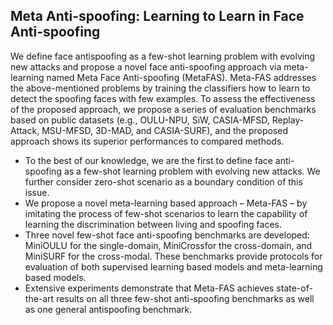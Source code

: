 ## Meta Anti-spoofing: Learning to Learn in Face Anti-spoofing

We define face antispoofing as a few-shot learning problem with evolving new
attacks and propose a novel face anti-spoofing approach
via meta-learning named Meta Face Anti-spoofing (MetaFAS). Meta-FAS addresses the above-mentioned problems
by training the classifiers how to learn to detect the spoofing faces with few examples. To assess the effectiveness of
the proposed approach, we propose a series of evaluation
benchmarks based on public datasets (e.g., OULU-NPU,
SiW, CASIA-MFSD, Replay-Attack, MSU-MFSD, 3D-MAD,
and CASIA-SURF), and the proposed approach shows its
superior performances to compared methods.


- To the best of our knowledge, we are the first to define
face anti-spoofing as a few-shot learning problem with
evolving new attacks. We further consider zero-shot
scenario as a boundary condition of this issue.
- We propose a novel meta-learning based approach –
Meta-FAS – by imitating the process of few-shot scenarios to learn the capability of learning the discrimination between living and spoofing faces.
- Three novel few-shot face anti-spoofing benchmarks
are developed: MiniOULU for the single-domain,
MiniCrossfor the cross-domain, and MiniSURF for the
cross-modal. These benchmarks provide protocols for
evaluation of both supervised learning based models
and meta-learning based models.
- Extensive experiments demonstrate that Meta-FAS
achieves state-of-the-art results on all three few-shot
anti-spoofing benchmarks as well as one general antispoofing benchmark.
